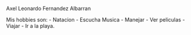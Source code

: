 Axel Leonardo Fernandez Albarran

Mis hobbies son:
    - Natacion
    - Escucha Musica
    - Manejar
    - Ver peliculas
    - Viajar 
    - Ir a la playa.